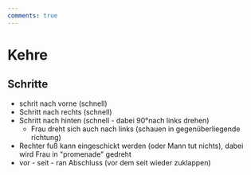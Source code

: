 ```yaml
---
comments: true
---
```

# Kehre

## Schritte

- schrit nach vorne (schnell)
- Schritt nach rechts (schnell)
- Schritt nach hinten (schnell - dabei 90°nach links drehen)
    - Frau dreht sich auch nach links (schauen in gegenüberliegende richtung)
- Rechter fuß kann eingeschickt werden (oder Mann tut nichts), dabei wird Frau in "promenade" gedreht
- vor - seit - ran Abschluss (vor dem seit wieder zuklappen)

